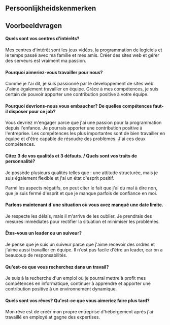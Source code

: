 
## Persoonlijkheidskenmerken


## Voorbeeldvragen

#### Quels sont vos centres d'intérêts?
Mes centres d'intérêt sont les jeux vidéos, la programmation de logiciels et le temps passé avec ma famille et mes amis. Créer des sites web et gérer des serveurs est vraiment ma passion.

#### Pourquoi aimeriez-vous travailler pour nous?
Comme je l'ai dit, je suis passionné par le développement de sites web. J'aime également travailler en équipe. Grâce à mes compétences, je suis certain de pouvoir apporter une contribution positive à votre équipe.

#### Pourquoi devrions-nous vous embaucher? De quelles compétences faut-il disposer pour ce job?
Vous devriez m'engager parce que j'ai une passion pour la programmation depuis l'enfance. Je pourrais apporter une contribution positive à l'entreprise.
Les compétences les plus importantes sont de bien travailler en équipe et d'être capable de résoudre des problèmes. J'ai ces deux compétences.

#### Citez 3 de vos qualités et 3 défauts. / Quels sont vos traits de personnalité?
Je possède plusieurs qualités telles que : une attitude structurée, mais je suis également flexible et j'ai un état d'esprit positif.

Parmi les aspects négatifs, on peut citer le fait que j'ai du mal à dire non, que je suis fermé d'esprit et que je manque parfois de confiance en moi.
#### Parlons maintenant d'une situation où vous avez manqué une date limite.
Je respecte les délais, mais il m'arrive de les oublier. Je prendrais des mesures immédiates pour rectifier la situation et minimiser les problèmes.

#### Êtes-vous un leader ou un suiveur?
Je pense que je suis un suiveur parce que j'aime recevoir des ordres et j'aime aussi travailler en équipe. Il n'est pas facile d'être un leader, car on a beaucoup de responsabilités.

#### Qu'est-ce que vous recherchez dans un travail?
Je suis à la recherche d'un emploi où je pourrai mettre à profit mes compétences en informatique, continuer à apprendre et apporter une contribution positive à un environnement dynamique.

#### Quels sont vos rêves? Qu'est-ce que vous aimeriez faire plus tard?
Mon rêve est de creér mon propre entreprise d'hébergement aprés j'ai travaillé en employé at gagne des expertises.

